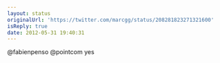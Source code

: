 ```yaml
---
layout: status
originalUrl: 'https://twitter.com/marcgg/status/208281823271321600'
isReply: true
date: 2012-05-31 19:40:31
---
```


@fabienpenso @pointcom yes
